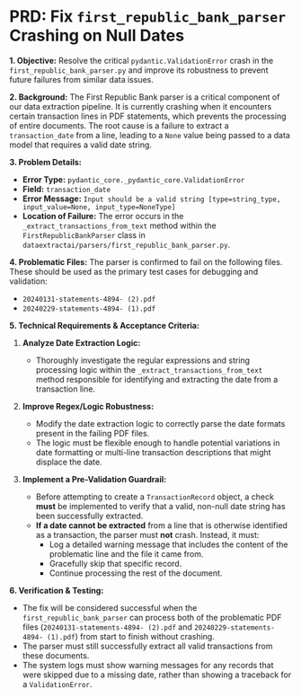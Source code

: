# PRD: Fix `first_republic_bank_parser` Crashing on Null Dates

**1. Objective:**
Resolve the critical `pydantic.ValidationError` crash in the `first_republic_bank_parser.py` and improve its robustness to prevent future failures from similar data issues.

**2. Background:**
The First Republic Bank parser is a critical component of our data extraction pipeline. It is currently crashing when it encounters certain transaction lines in PDF statements, which prevents the processing of entire documents. The root cause is a failure to extract a `transaction_date` from a line, leading to a `None` value being passed to a data model that requires a valid date string.

**3. Problem Details:**
- **Error Type:** `pydantic_core._pydantic_core.ValidationError`
- **Field:** `transaction_date`
- **Error Message:** `Input should be a valid string [type=string_type, input_value=None, input_type=NoneType]`
- **Location of Failure:** The error occurs in the `_extract_transactions_from_text` method within the `FirstRepublicBankParser` class in `dataextractai/parsers/first_republic_bank_parser.py`.

**4. Problematic Files:**
The parser is confirmed to fail on the following files. These should be used as the primary test cases for debugging and validation:
- `20240131-statements-4894- (2).pdf`
- `20240229-statements-4894- (1).pdf`

**5. Technical Requirements & Acceptance Criteria:**

1.  **Analyze Date Extraction Logic:**
    -   Thoroughly investigate the regular expressions and string processing logic within the `_extract_transactions_from_text` method responsible for identifying and extracting the date from a transaction line.

2.  **Improve Regex/Logic Robustness:**
    -   Modify the date extraction logic to correctly parse the date formats present in the failing PDF files.
    -   The logic must be flexible enough to handle potential variations in date formatting or multi-line transaction descriptions that might displace the date.

3.  **Implement a Pre-Validation Guardrail:**
    -   Before attempting to create a `TransactionRecord` object, a check **must** be implemented to verify that a valid, non-null date string has been successfully extracted.
    -   **If a date cannot be extracted** from a line that is otherwise identified as a transaction, the parser must **not** crash. Instead, it must:
        -   Log a detailed warning message that includes the content of the problematic line and the file it came from.
        -   Gracefully skip that specific record.
        -   Continue processing the rest of the document.

**6. Verification & Testing:**
- The fix will be considered successful when the `first_republic_bank_parser` can process both of the problematic PDF files (`20240131-statements-4894- (2).pdf` and `20240229-statements-4894- (1).pdf`) from start to finish without crashing.
- The parser must still successfully extract all valid transactions from these documents.
- The system logs must show warning messages for any records that were skipped due to a missing date, rather than showing a traceback for a `ValidationError`. 